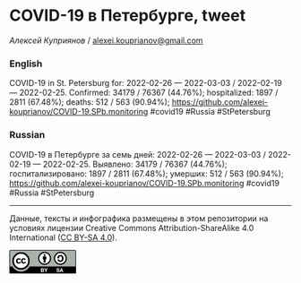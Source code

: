 COVID-19 в Петербурге, tweet
============================

*Алексей Куприянов* /
<a href="mailto:alexei.kouprianov@gmail.com" class="email">alexei.kouprianov@gmail.com</a>

### English

COVID-19 in St. Petersburg for: 2022-02-26 — 2022-03-03 / 2022-02-19 —
2022-02-25. Сonfirmed: 34179 / 76367 (44.76%); hospitalized: 1897 / 2811
(67.48%); deaths: 512 / 563 (90.94%);
<a href="https://github.com/alexei-kouprianov/COVID-19.SPb.monitoring" class="uri">https://github.com/alexei-kouprianov/COVID-19.SPb.monitoring</a>
\#covid19 \#Russia \#StPetersburg

### Russian

COVID-19 в Петербурге за семь дней: 2022-02-26 — 2022-03-03 / 2022-02-19
— 2022-02-25. Выявлено: 34179 / 76367 (44.76%); госпитализировано: 1897
/ 2811 (67.48%); умерших: 512 / 563 (90.94%);
<a href="https://github.com/alexei-kouprianov/COVID-19.SPb.monitoring" class="uri">https://github.com/alexei-kouprianov/COVID-19.SPb.monitoring</a>
\#covid19 \#Russia \#StPetersburg

------------------------------------------------------------------------

Данные, тексты и инфографика размещены в этом репозитории на условиях
лицензии Creative Commons Attribution-ShareAlike 4.0 International ([CC
BY-SA 4.0](https://creativecommons.org/licenses/by-sa/4.0/)).

![](../misc/CC-BY-SA-icon.png "CC-BY-SA")
